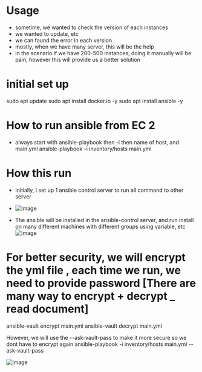 # Usage
- sometime, we wanted to check the version of each instances
- we wanted to update, etc
- we can found the error in each version
- mostly, when we have many server, this will be the help
- in the scenario if we have 200-500 instances, doing it manually will be pain, however this will provide us a better solution

# initial set up

sudo apt update
sudo apt install docker.io -y
sudo apt install ansible -y

# How to run ansible from EC 2

-   always start with ansible-playbook then -i then name of host, and main.yml
    ansible-playbook -i inventory/hosts main.yml

# How this run
- Initially, I set up 1 ansible control server to run all command to other server

- ![image](https://github.com/user-attachments/assets/dab5644f-81d4-437b-a77d-d2eed61a6ddf)

- The ansible will be installed in the ansible-control server, and run install on many different machines with different groups using variable, etc
![image](https://github.com/user-attachments/assets/26ae5862-0359-4282-8bec-d0ed7b8223b2)

# For better security, we will encrypt the yml file , each time we run, we need to provide password [There are many way to encrypt + decrypt _ read document]

ansible-vault encrypt main.yml
ansible-vault decrypt main.yml

However, we will use the --ask-vault-pass to make it more secure so we dont have to encrypt again
ansible-playbook -i inventory/hosts main.yml --ask-vault-pass

![image](https://github.com/user-attachments/assets/e904828a-7b32-49b6-b494-619aa89ccb02)

